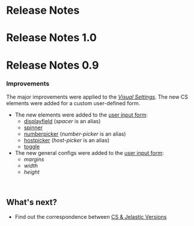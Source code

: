 # Release Notes

# Release Notes 1.0

# Release Notes 0.9

### Improvements                 

The major improvements were applied to the <a href="/creating-manifest/user-input-parameters/" target="blank"><em>Visual Settings</em></a>. The new CS elements were added for a custom user-defined form.                       

- The new elements were added to the <a href="/creating-manifest/user-input-parameters/" target="blank">user input form</a>:               
    - <a href="/creating-manifest/user-input-parameters/#displayfield" target="blank">displayfield</a> (*spacer* is an alias)                   
    - <a href="/creating-manifest/user-input-parameters/#spinner" target="blank">spinner</a>               
    - <a href="/creating-manifest/user-input-parameters/#numberpicker" target="blank">numberpicker</a> (*number-picker* is an alias)                    
    - <a href="/creating-manifest/user-input-parameters/#hostpicker" target="blank">hostpicker</a> (*host-picker* is an alias)                
    - <a href="/creating-manifest/user-input-parameters/#toggle" target="blank">toggle</a>                      
- The new general configs were added to the <a href="/creating-manifest/user-input-parameters/" target="blank">user input form</a>:                                   
    - *margins*
    - *width*
    - *height*

<br>
<h2> What's next?</h2>    

- Find out the correspondence between <a href="/jelastic-cs-correspondence/" target="_blank">CS & Jelastic Versions</a>             